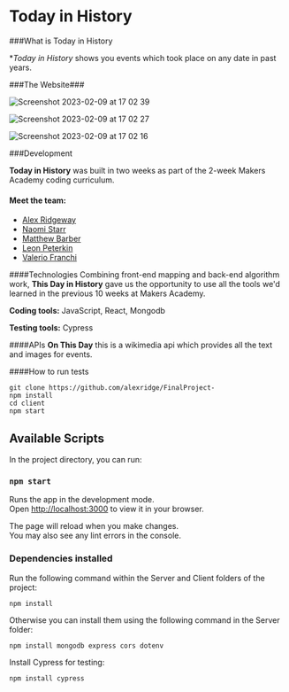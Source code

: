 
# Today in History

###What is Today in History

**Today in History* shows you events which took place on any date in past years.

###The Website###


![Screenshot 2023-02-09 at 17 02 39](https://user-images.githubusercontent.com/105786900/217886615-8cf7ff63-7d39-4ea7-b4a0-fb139f52f1df.png)

![Screenshot 2023-02-09 at 17 02 27](https://user-images.githubusercontent.com/105786900/217886655-534e9387-edbe-411d-8231-de004c177f46.png)

![Screenshot 2023-02-09 at 17 02 16](https://user-images.githubusercontent.com/105786900/217886750-da64f93d-4b95-407c-9eca-a497f537204c.png)



###Development

**Today in History** was built in two weeks as part of the 2-week Makers Academy coding curriculum.

#### Meet the team:
  + [Alex Ridgeway](https://github.com/alexridge)
  + [Naomi Starr]()
  + [Matthew Barber]()
  + [Leon Peterkin]()
  + [Valerio Franchi](https://github.com/Mahasiddha95)

####Technologies
Combining front-end mapping and back-end algorithm work, **This Day in History** gave us the opportunity to use all the tools we'd learned in the previous 10 weeks at Makers Academy.

**Coding tools:** JavaScript, React, Mongodb

**Testing tools:** Cypress

####APIs
**On This Day** this is a wikimedia api which provides all the text and images for events.

####How to run tests

```shell
git clone https://github.com/alexridge/FinalProject-
npm install 
cd client 
npm start
```

[Makers Academy]:http://www.makersacademy.com/

## Available Scripts

In the project directory, you can run:

### `npm start`

Runs the app in the development mode.\
Open [http://localhost:3000](http://localhost:3000) to view it in your browser.

The page will reload when you make changes.\
You may also see any lint errors in the console.

### Dependencies installed

Run the following command within the Server and Client folders of the project:

```
npm install
```

Otherwise you can install them using the following command in the Server folder:

```
npm install mongodb express cors dotenv
```

Install Cypress for testing: 

```
npm install cypress
```

